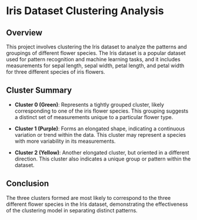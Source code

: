 # Iris Dataset Clustering Analysis

## Overview
This project involves clustering the Iris dataset to analyze the patterns and groupings of different flower species. The Iris dataset is a popular dataset used for pattern recognition and machine learning tasks, and it includes measurements for sepal length, sepal width, petal length, and petal width for three different species of iris flowers.

## Cluster Summary

- **Cluster 0 (Green)**: Represents a tightly grouped cluster, likely corresponding to one of the iris flower species. This grouping suggests a distinct set of measurements unique to a particular flower type.
  
- **Cluster 1 (Purple)**: Forms an elongated shape, indicating a continuous variation or trend within the data. This cluster may represent a species with more variability in its measurements.
  
- **Cluster 2 (Yellow)**: Another elongated cluster, but oriented in a different direction. This cluster also indicates a unique group or pattern within the dataset.

## Conclusion
The three clusters formed are most likely to correspond to the three different flower species in the Iris dataset, demonstrating the effectiveness of the clustering model in separating distinct patterns.

